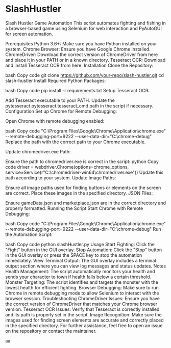# SlashHustler

Slash Hustler Game Automation
This script automates fighting and fishing in a browser-based game using Selenium for web interaction and PyAutoGUI for screen automation.

Prerequisites
Python 3.6+: Make sure you have Python installed on your system.
Chrome Browser: Ensure you have Google Chrome installed.
ChromeDriver: Download the correct version of ChromeDriver from here and place it in your PATH or in a known directory.
Tesseract OCR: Download and install Tesseract OCR from here.
Installation
Clone the Repository:

bash
Copy code
git clone https://github.com/your-repo/slash-hustler.git
cd slash-hustler
Install Required Python Packages:

bash
Copy code
pip install -r requirements.txt
Setup Tesseract OCR:

Add Tesseract executable to your PATH.
Update the pytesseract.pytesseract.tesseract_cmd path in the script if necessary.
Configuration
Set up Chrome for Remote Debugging:

Open Chrome with remote debugging enabled:

bash
Copy code
"C:\Program Files\Google\Chrome\Application\chrome.exe" --remote-debugging-port=9222 --user-data-dir="C:\chrome-debug"
Replace the path with the correct path to your Chrome executable.

Update chromedriver.exe Path:

Ensure the path to chromedriver.exe is correct in the script:
python
Copy code
driver = webdriver.Chrome(options=chrome_options, service=Service(r"C:\chromedriver-win64\chromedriver.exe"))
Update this path according to your system.
Update Image Paths:

Ensure all image paths used for finding buttons or elements on the screen are correct. Place these images in the specified directory.
JSON Files:

Ensure gameData.json and marketplace.json are in the correct directory and properly formatted.
Running the Script
Start Chrome with Remote Debugging:

bash
Copy code
"C:\Program Files\Google\Chrome\Application\chrome.exe" --remote-debugging-port=9222 --user-data-dir="C:\chrome-debug"
Run the Automation Script:

bash
Copy code
python slashHustler.py
Usage
Start Fighting: Click the "Fight" button in the GUI overlay.
Stop Automation: Click the "Stop" button in the GUI overlay or press the SPACE key to stop the automation immediately.
View Terminal Output: The GUI overlay includes a terminal output section where you can view log messages and status updates.
Notes
Health Management: The script automatically monitors your health and sends your character to town if health falls below a certain threshold.
Monster Targeting: The script identifies and targets the monster with the lowest health for efficient fighting.
Browser Debugging: Make sure to run Chrome in remote debugging mode to allow Selenium to interact with the browser session.
Troubleshooting
ChromeDriver Issues: Ensure you have the correct version of ChromeDriver that matches your Chrome browser version.
Tesseract OCR Issues: Verify that Tesseract is correctly installed and its path is properly set in the script.
Image Recognition: Make sure the images used for finding screen elements are accurate and correctly placed in the specified directory.
For further assistance, feel free to open an issue on the repository or contact the maintainer.

aa
